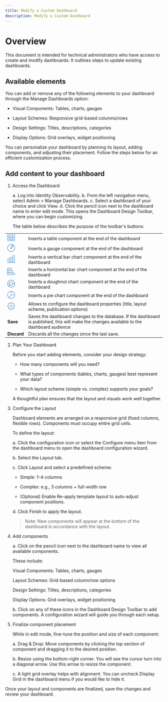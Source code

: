 ```yaml
---
title: Modify a Custom Dashboard
description: Modify a Custom Dashboard
---
```


# Overview

This document is intended for technical administrators who have access to create and modify dashboards. It outlines steps to update existing dashboards. 

## Available elements 

You can add or remove any of the following elements to your dashboard through the Manage Dashboards option:  

* Visual Components: Tables, charts, gauges 

* Layout Schemes: Responsive grid-based columns/rows 

* Design Settings: Titles, descriptions, categories 

* Display Options: Grid overlays, widget positioning 

You can personalize your dashboard by planning its layout, adding components, and adjusting their placement. Follow the steps below for an efficient customization process. 

## Add content to your dashboard

1. Access the Dashboard 

   a. Log into Identity Observability. 
   b. From the left navigation menu, select Admin > Manage Dashboards. 
   c. Select a dashboard of your choice and click View. 
   d. Click the pencil icon next to the dashboard name to enter edit mode. This opens the Dashboard Design Toolbar, where you can begin customizing. 
  
  
   The table below describes the purpose of the toolbar's buttons:
 
 |||
 |-|-|
 |![Icon](Media/table_24.png "Icon") | Inserts a table component at the end of the dashboard <tr></tr> |
 |![Icon](Media/gauge_24.png "Icon") | Inserts a gauge component at the end of the dashboard <tr></tr>  |
 |![Icon](Media/vbarchart_24.png "Icon")| Inserts a vertical bar chart component at the end of the dashboard <tr></tr>  |
 |![Icon](Media/hbarchart_24.png "Icon")| Inserts a horizontal bar chart component at the end of the dashboard <tr></tr>  |
 |![Icon](Media/donutchart_24.png "Icon")| Inserts a doughnut chart component at the end of the dashboard <tr></tr>  |
 |![Icon](Media/piechart_24.png "Icon")| Inserts a pie chart component at the end of the dashboard <tr></tr>  |
 |![Icon](Media/configure_24.png "Icon")| Allows to configure the dashboard properties (title, layout scheme, publication options) <tr></tr>  |
 | **Save** | Saves the dashboard changes to the database. If the dashboard is published, this will make the changes available to the dashboard audience <tr></tr> |
 |  **Discard** | Discards all the changes since the last save. <tr></tr> |

2. Plan Your Dashboard 

   Before you start adding elements, consider your design strategy: 
   
   * How many components will you need? 
   
   * What types of components (tables, charts, gauges) best represent your data? 
   
   * Which layout scheme (simple vs. complex) supports your goals? 
   
   A thoughtful plan ensures that the layout and visuals work well together. 
  

3. Configure the Layout 

   Dashboard elements are arranged on a responsive grid (fixed columns, flexible rows). Components must occupy entire grid cells.  
   
   To define the layout: 
   
   a. Click the configuration icon or select the Configure menu item from the dashboard menu to open the dashboard configuration wizard.  
    
   b. Select the Layout tab. 
   
   c. Click Layout and select a predefined scheme: 
   
     * Simple: 1–4 columns 
   
     * Complex: e.g., 3 columns + full-width row 
   
     * (Optional) Enable Re-apply template layout to auto-adjust component positions. 
   
   d. Click Finish to apply the layout. 
   
   > Note: New components will appear at the bottom of the dashboard in accordance with the layout. 
   

4. Add components 

   a. Click on the pencil icon next to the dashboard name to view all available components. 
   
    These include: 
   
   Visual Components: Tables, charts, gauges 
   
   Layout Schemes: Grid-based column/row options 
   
   Design Settings: Titles, descriptions, categories 
   
   Display Options: Grid overlays, widget positioning 
    
   
   b. Click on any of these icons in the Dashboard Design Toolbar to add components. A configuration wizard will guide you through each setup. 
   

5. Finalize component placement 

   While in edit mode, fine-tune the position and size of each component: 
   
   a. Drag & Drop: Move components by clicking the top section of component and dragging it to the desired position.  
   
   b. Resize using the bottom-right corner. You will see the cursor turn into a diagonal arrow. Use this arrow to resize the component.  
   
   c. A light grid overlay helps with alignment. You can uncheck Display Grid in the dashboard menu if you would like to hide it.  

 
  Once your layout and components are finalized, save the changes and review your dashboard.  

 
